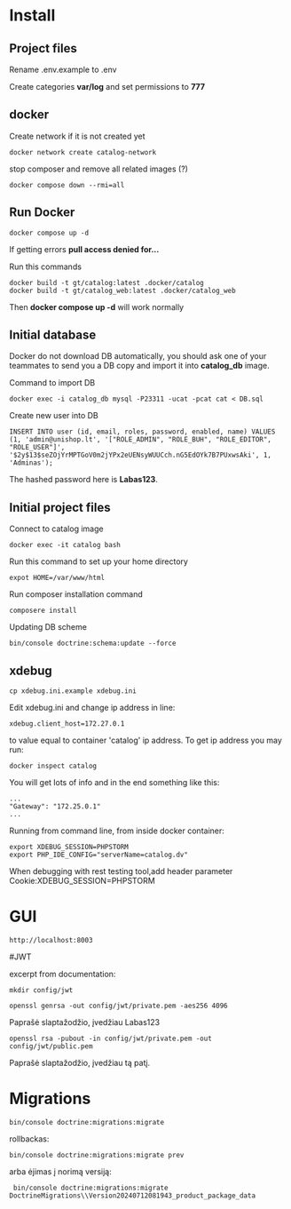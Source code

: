 # Install

## Project files

Rename .env.example to .env

Create categories **var/log** and set permissions to **777**

## docker

Create network if it is not created yet

    docker network create catalog-network


stop composer and remove all related images (?)

    docker compose down --rmi=all

## Run Docker

    docker compose up -d

If getting errors **pull access denied for...**

Run this commands

    docker build -t gt/catalog:latest .docker/catalog
    docker build -t gt/catalog_web:latest .docker/catalog_web

Then **docker compose up -d** will work normally

## Initial database

Docker do not download DB automatically, you should ask one of your teammates to send you a DB copy and import it into **catalog_db** image.

Command to import DB
    
    docker exec -i catalog_db mysql -P23311 -ucat -pcat cat < DB.sql

Create new user into DB

    INSERT INTO user (id, email, roles, password, enabled, name) VALUES (1, 'admin@unishop.lt', '["ROLE_ADMIN", "ROLE_BUH", "ROLE_EDITOR", "ROLE_USER"]', '$2y$13$seZOjYrMPTGoV0m2jYPx2eUENsyWUUCch.nG5EdOYk7B7PUxwsAki', 1, 'Adminas');

The hashed password here is **Labas123**.

## Initial project files

Connect to catalog image

    docker exec -it catalog bash

Run this command to set up your home directory

    expot HOME=/var/www/html

Run composer installation command

    composere install

Updating DB scheme

    bin/console doctrine:schema:update --force

## xdebug

    cp xdebug.ini.example xdebug.ini

Edit xdebug.ini and change ip address in line:

    xdebug.client_host=172.27.0.1

to value equal to container 'catalog' ip address. To get ip address you may run:

    docker inspect catalog

You will get lots of info and in the end something like this:
    
    ...
    "Gateway": "172.25.0.1"
    ...

Running from command line, from inside docker container:

    export XDEBUG_SESSION=PHPSTORM
    export PHP_IDE_CONFIG="serverName=catalog.dv"

When debugging with rest testing tool,add header parameter Cookie:XDEBUG_SESSION=PHPSTORM

# GUI

    http://localhost:8003


#JWT

excerpt from documentation:

    mkdir config/jwt

    openssl genrsa -out config/jwt/private.pem -aes256 4096

Paprašė slaptažodžio, įvedžiau Labas123

    openssl rsa -pubout -in config/jwt/private.pem -out config/jwt/public.pem

Paprašė slaptažodžio, įvedžiau tą patį.


# Migrations

    bin/console doctrine:migrations:migrate

rollbackas:

    bin/console doctrine:migrations:migrate prev

arba ėjimas į norimą versiją:
    
     bin/console doctrine:migrations:migrate DoctrineMigrations\\Version20240712081943_product_package_data

